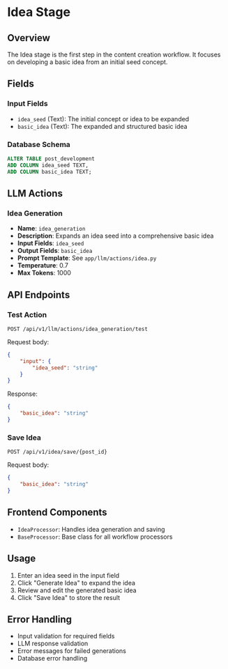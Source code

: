 # Idea Stage

## Overview
The Idea stage is the first step in the content creation workflow. It focuses on developing a basic idea from an initial seed concept.

## Fields

### Input Fields
- `idea_seed` (Text): The initial concept or idea to be expanded
- `basic_idea` (Text): The expanded and structured basic idea

### Database Schema
```sql
ALTER TABLE post_development
ADD COLUMN idea_seed TEXT,
ADD COLUMN basic_idea TEXT;
```

## LLM Actions

### Idea Generation
- **Name**: `idea_generation`
- **Description**: Expands an idea seed into a comprehensive basic idea
- **Input Fields**: `idea_seed`
- **Output Fields**: `basic_idea`
- **Prompt Template**: See `app/llm/actions/idea.py`
- **Temperature**: 0.7
- **Max Tokens**: 1000

## API Endpoints

### Test Action
```
POST /api/v1/llm/actions/idea_generation/test
```
Request body:
```json
{
    "input": {
        "idea_seed": "string"
    }
}
```
Response:
```json
{
    "basic_idea": "string"
}
```

### Save Idea
```
POST /api/v1/idea/save/{post_id}
```
Request body:
```json
{
    "basic_idea": "string"
}
```

## Frontend Components
- `IdeaProcessor`: Handles idea generation and saving
- `BaseProcessor`: Base class for all workflow processors

## Usage
1. Enter an idea seed in the input field
2. Click "Generate Idea" to expand the idea
3. Review and edit the generated basic idea
4. Click "Save Idea" to store the result

## Error Handling
- Input validation for required fields
- LLM response validation
- Error messages for failed generations
- Database error handling 